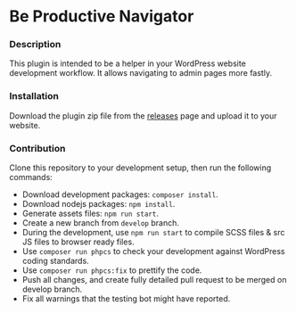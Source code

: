 # Be Productive Navigator

###  Description

This plugin is intended to be a helper in your WordPress website development workflow. It allows navigating to admin pages more fastly. 

### Installation

Download the plugin zip file from the [releases](https://github.com/maaprote/tmw-whatsapp/releases) page and upload it to your website.

### Contribution

Clone this repository to your development setup, then run the following commands:

* Download development packages: `composer install`.
* Download nodejs packages: `npm install`.
* Generate assets files: `npm run start`.
* Create a new branch from `develop` branch.
* During the development, use `npm run start` to compile SCSS files & src JS files to browser ready files.
* Use `composer run phpcs` to check your development against WordPress coding standards.
* Use `composer run phpcs:fix` to prettify the code.
* Push all changes, and create fully detailed pull request to be merged on develop branch.
* Fix all warnings that the testing bot might  have reported.